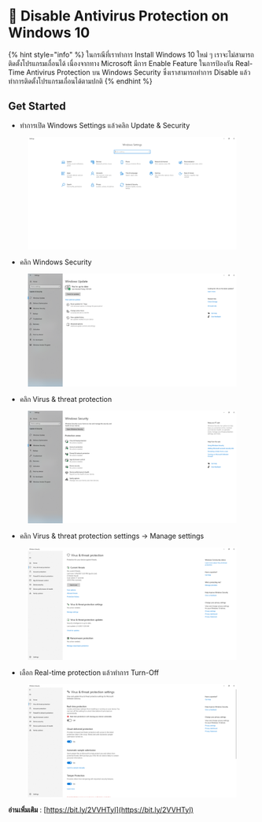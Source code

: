 # 🎩 Disable Antivirus Protection on Windows 10

{% hint style="info" %}
ในกรณีที่เราทำการ Install Windows 10 ใหม่ ๆ เราจะไม่สามารถติดตั้งโปรแกรมเถื่อนได้ เนื่องจากทาง Microsoft มีการ Enable Feature ในการป้องกัน Real-Time Antivirus Protection บน Windows Security ซึ่งเราสามารถทำการ Disable แล้วทำการติดตั้งโปรแกรมเถื่อนได้ตามปกติ
{% endhint %}

## **Get Started**

* ทำการเปิด Windows Settings แล้วคลิก Update & Security

<figure><img src="../../.gitbook/assets/protection-01.png" alt=""><figcaption></figcaption></figure>

* คลิก Windows Security

<figure><img src="../../.gitbook/assets/protection-02.png" alt=""><figcaption></figcaption></figure>

* คลิก Virus & threat protection

<figure><img src="../../.gitbook/assets/protection-03.png" alt=""><figcaption></figcaption></figure>

* คลิก Virus & threat protection settings -> Manage settings

<figure><img src="../../.gitbook/assets/protection-04.png" alt=""><figcaption></figcaption></figure>

* เลือก Real-time protection แล้วทำการ Turn-Off

<figure><img src="../../.gitbook/assets/protection-05.png" alt=""><figcaption></figcaption></figure>

**อ่านเพิ่มเติม** : [https://bit.ly/2VVHTyI](https://bit.ly/2VVHTyI)

